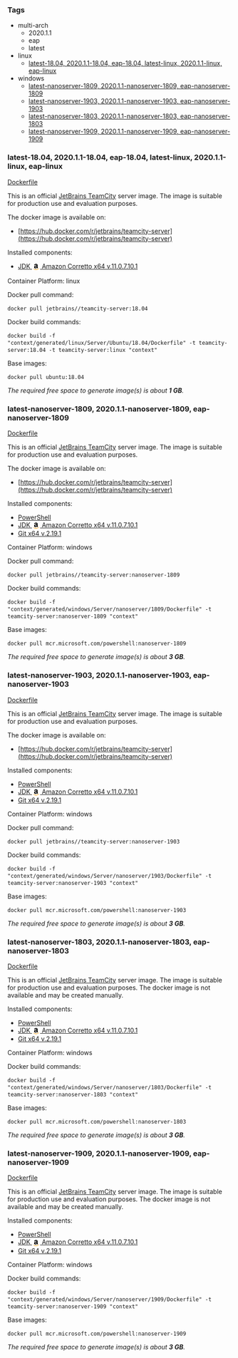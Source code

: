### Tags

- multi-arch
  - 2020.1.1
  - eap
  - latest
- linux
  - [latest-18.04, 2020.1.1-18.04, eap-18.04, latest-linux, 2020.1.1-linux, eap-linux](#latest-1804-202011-1804-eap-1804-latest-linux-202011-linux-eap-linux)
- windows
  - [latest-nanoserver-1809, 2020.1.1-nanoserver-1809, eap-nanoserver-1809](#latest-nanoserver-1809-202011-nanoserver-1809-eap-nanoserver-1809)
  - [latest-nanoserver-1903, 2020.1.1-nanoserver-1903, eap-nanoserver-1903](#latest-nanoserver-1903-202011-nanoserver-1903-eap-nanoserver-1903)
  - [latest-nanoserver-1803, 2020.1.1-nanoserver-1803, eap-nanoserver-1803](#latest-nanoserver-1803-202011-nanoserver-1803-eap-nanoserver-1803)
  - [latest-nanoserver-1909, 2020.1.1-nanoserver-1909, eap-nanoserver-1909](#latest-nanoserver-1909-202011-nanoserver-1909-eap-nanoserver-1909)

### latest-18.04, 2020.1.1-18.04, eap-18.04, latest-linux, 2020.1.1-linux, eap-linux

[Dockerfile](linux/Server/Ubuntu/18.04/Dockerfile)

This is an official [JetBrains TeamCity](https://www.jetbrains.com/teamcity/) server image. The image is suitable for production use and evaluation purposes.

The docker image is available on:

- [https://hub.docker.com/r/jetbrains/teamcity-server](https://hub.docker.com/r/jetbrains/teamcity-server)

Installed components:

- [JDK <img align="center" height="18" src="/logo/corretto.png"> Amazon Corretto x64 v.11.0.7.10.1](https://corretto.aws/downloads/resources/11.0.7.10.1/amazon-corretto-11.0.7.10.1-linux-x64.tar.gz)

Container Platform: linux

Docker pull command:

```
docker pull jetbrains//teamcity-server:18.04
```

Docker build commands:

```
docker build -f "context/generated/linux/Server/Ubuntu/18.04/Dockerfile" -t teamcity-server:18.04 -t teamcity-server:linux "context"
```

Base images:

```
docker pull ubuntu:18.04
```

_The required free space to generate image(s) is about **1 GB**._
### latest-nanoserver-1809, 2020.1.1-nanoserver-1809, eap-nanoserver-1809

[Dockerfile](windows/Server/nanoserver/1809/Dockerfile)

This is an official [JetBrains TeamCity](https://www.jetbrains.com/teamcity/) server image. The image is suitable for production use and evaluation purposes.

The docker image is available on:

- [https://hub.docker.com/r/jetbrains/teamcity-server](https://hub.docker.com/r/jetbrains/teamcity-server)

Installed components:

- [PowerShell](https://github.com/PowerShell/PowerShell#get-powershell)
- [JDK <img align="center" height="18" src="/logo/corretto.png"> Amazon Corretto x64 v.11.0.7.10.1](https://corretto.aws/downloads/resources/11.0.7.10.1/amazon-corretto-11.0.7.10.1-windows-x64-jdk.zip)
- [Git x64 v.2.19.1](https://github.com/git-for-windows/git/releases/download/v2.19.1.windows.1/MinGit-2.19.1-64-bit.zip)

Container Platform: windows

Docker pull command:

```
docker pull jetbrains//teamcity-server:nanoserver-1809
```

Docker build commands:

```
docker build -f "context/generated/windows/Server/nanoserver/1809/Dockerfile" -t teamcity-server:nanoserver-1809 "context"
```

Base images:

```
docker pull mcr.microsoft.com/powershell:nanoserver-1809
```

_The required free space to generate image(s) is about **3 GB**._
### latest-nanoserver-1903, 2020.1.1-nanoserver-1903, eap-nanoserver-1903

[Dockerfile](windows/Server/nanoserver/1903/Dockerfile)

This is an official [JetBrains TeamCity](https://www.jetbrains.com/teamcity/) server image. The image is suitable for production use and evaluation purposes.

The docker image is available on:

- [https://hub.docker.com/r/jetbrains/teamcity-server](https://hub.docker.com/r/jetbrains/teamcity-server)

Installed components:

- [PowerShell](https://github.com/PowerShell/PowerShell#get-powershell)
- [JDK <img align="center" height="18" src="/logo/corretto.png"> Amazon Corretto x64 v.11.0.7.10.1](https://corretto.aws/downloads/resources/11.0.7.10.1/amazon-corretto-11.0.7.10.1-windows-x64-jdk.zip)
- [Git x64 v.2.19.1](https://github.com/git-for-windows/git/releases/download/v2.19.1.windows.1/MinGit-2.19.1-64-bit.zip)

Container Platform: windows

Docker pull command:

```
docker pull jetbrains//teamcity-server:nanoserver-1903
```

Docker build commands:

```
docker build -f "context/generated/windows/Server/nanoserver/1903/Dockerfile" -t teamcity-server:nanoserver-1903 "context"
```

Base images:

```
docker pull mcr.microsoft.com/powershell:nanoserver-1903
```

_The required free space to generate image(s) is about **3 GB**._
### latest-nanoserver-1803, 2020.1.1-nanoserver-1803, eap-nanoserver-1803

[Dockerfile](windows/Server/nanoserver/1803/Dockerfile)

This is an official [JetBrains TeamCity](https://www.jetbrains.com/teamcity/) server image. The image is suitable for production use and evaluation purposes.
The docker image is not available and may be created manually.

Installed components:

- [PowerShell](https://github.com/PowerShell/PowerShell#get-powershell)
- [JDK <img align="center" height="18" src="/logo/corretto.png"> Amazon Corretto x64 v.11.0.7.10.1](https://corretto.aws/downloads/resources/11.0.7.10.1/amazon-corretto-11.0.7.10.1-windows-x64-jdk.zip)
- [Git x64 v.2.19.1](https://github.com/git-for-windows/git/releases/download/v2.19.1.windows.1/MinGit-2.19.1-64-bit.zip)

Container Platform: windows

Docker build commands:

```
docker build -f "context/generated/windows/Server/nanoserver/1803/Dockerfile" -t teamcity-server:nanoserver-1803 "context"
```

Base images:

```
docker pull mcr.microsoft.com/powershell:nanoserver-1803
```

_The required free space to generate image(s) is about **3 GB**._
### latest-nanoserver-1909, 2020.1.1-nanoserver-1909, eap-nanoserver-1909

[Dockerfile](windows/Server/nanoserver/1909/Dockerfile)

This is an official [JetBrains TeamCity](https://www.jetbrains.com/teamcity/) server image. The image is suitable for production use and evaluation purposes.
The docker image is not available and may be created manually.

Installed components:

- [PowerShell](https://github.com/PowerShell/PowerShell#get-powershell)
- [JDK <img align="center" height="18" src="/logo/corretto.png"> Amazon Corretto x64 v.11.0.7.10.1](https://corretto.aws/downloads/resources/11.0.7.10.1/amazon-corretto-11.0.7.10.1-windows-x64-jdk.zip)
- [Git x64 v.2.19.1](https://github.com/git-for-windows/git/releases/download/v2.19.1.windows.1/MinGit-2.19.1-64-bit.zip)

Container Platform: windows

Docker build commands:

```
docker build -f "context/generated/windows/Server/nanoserver/1909/Dockerfile" -t teamcity-server:nanoserver-1909 "context"
```

Base images:

```
docker pull mcr.microsoft.com/powershell:nanoserver-1909
```

_The required free space to generate image(s) is about **3 GB**._
